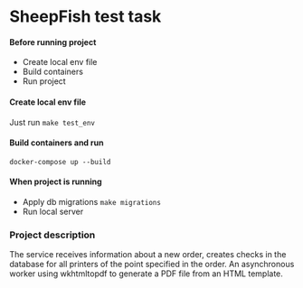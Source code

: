 # SheepFish test task


#### Before running project

- Create local env file
- Build containers
- Run project

#### Create local env file

Just run `make test_env`


#### Build containers and run

`docker-compose up --build`


#### When project is running

- Apply db migrations `make migrations`
- Run local server

### Project description
The service receives information about a new order, creates checks in the database for all printers of the point specified in the order.
An asynchronous worker using wkhtmltopdf to generate a PDF file from an HTML template.

